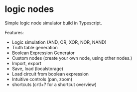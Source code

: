 # logic nodes

Simple logic node simulator build in Typescript.

Features:

- Logic simulation (AND, OR, XOR, NOR, NAND)
- Truth table generation
- Boolean Expression Generator
- Custom nodes (create your own node, using other nodes.)
- Import, export
- Save, load (localstorage)
- Load circuit from boolean expression
- Intuitive controls (pan, zoom)
- shortcuts (crtl+? for a shortcut overview)
